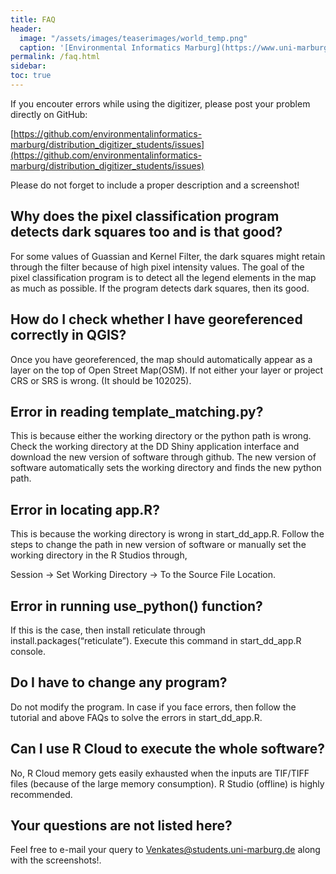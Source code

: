 ```yaml
---
title: FAQ
header:
  image: "/assets/images/teaserimages/world_temp.png"
  caption: '[Environmental Informatics Marburg](https://www.uni-marburg.de/en/fb19/disciplines/physisch/environmentalinformatics){:target="_blank"}'
permalink: /faq.html
sidebar:
toc: true
---
```


If you encouter errors while using the digitizer, please post your problem directly on GitHub:

[https://github.com/environmentalinformatics-marburg/distribution_digitizer_students/issues](https://github.com/environmentalinformatics-marburg/distribution_digitizer_students/issues)

Please do not forget to include a proper description and a screenshot!



## Why does the pixel classification program detects dark squares too and is that good?

For some values of Guassian and Kernel Filter, the dark squares might retain through the filter because of high pixel intensity values. The goal of the pixel classification program is to detect all the legend elements in the map as much as possible. If the program detects dark squares, then its good.

## How do I check whether I have georeferenced correctly in QGIS?

Once you have georeferenced, the map should automatically appear as a layer on the top of Open Street Map(OSM). If not either your layer or project CRS or SRS is wrong. (It should be 102025).

## Error in reading template_matching.py?

This is because either the working directory or the python path is wrong. Check the working directory at the DD Shiny application interface and download the new version of software through github. The new version of software automatically sets the working directory and finds the new python path.

## Error in locating app.R?
 
This is because the working directory is wrong in start_dd_app.R. Follow the steps to change the path in new version of software or manually set the working directory in the R Studios through,

Session -> Set Working Directory -> To the Source File Location.

## Error in running use_python() function?

If this is the case, then install reticulate through install.packages(“reticulate”). Execute this command in start_dd_app.R console.

## Do I have to change any program?

Do not modify the program. In case if you face errors, then follow the tutorial and above FAQs to solve the errors in start_dd_app.R.

## Can I use R Cloud to execute the whole software?

No, R Cloud memory gets easily exhausted when the inputs are TIF/TIFF files (because of the large memory consumption). R Studio (offline) is highly recommended.

## Your questions are not listed here?

Feel free to e-mail your query to Venkates@students.uni-marburg.de along with the screenshots!.
